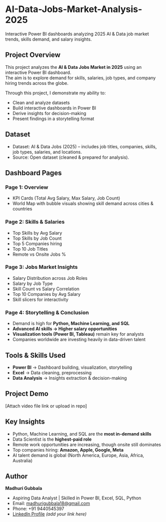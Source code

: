 # AI-Data-Jobs-Market-Analysis-2025
Interactive Power BI dashboards analyzing 2025 AI & Data job market trends, skills demand, and salary insights.
 

##  Project Overview  
This project analyzes the **AI & Data Jobs Market in 2025** using an interactive Power BI dashboard.  
The aim is to explore demand for skills, salaries, job types, and company hiring trends across the globe.  

Through this project, I demonstrate my ability to:  
- Clean and analyze datasets  
- Build interactive dashboards in Power BI  
- Derive insights for decision-making  
- Present findings in a storytelling format  


##  Dataset  
- Dataset: AI & Data Jobs (2025) – includes job titles, companies, skills, job types, salaries, and locations.  
- Source: Open dataset (cleaned & prepared for analysis).  


##  Dashboard Pages  

###  Page 1: **Overview**  
- KPI Cards (Total Avg Salary, Max Salary, Job Count)  
- World Map with bubble visuals showing skill demand across cities & countries  

###  Page 2: **Skills & Salaries**  
- Top Skills by Avg Salary  
- Top Skills by Job Count  
- Top 5 Companies hiring  
- Top 10 Job Titles  
- Remote vs Onsite Jobs %  

###  Page 3: **Jobs Market Insights**  
- Salary Distribution across Job Roles  
- Salary by Job Type  
- Skill Count vs Salary Correlation  
- Top 10 Companies by Avg Salary  
- Skill slicers for interactivity  

###  Page 4: **Storytelling & Conclusion**  
- Demand is high for **Python, Machine Learning, and SQL**  
- **Advanced AI skills → Higher salary opportunities**  
- **Visualization tools (Power BI, Tableau)** remain key for analysts  
- Companies worldwide are investing heavily in data-driven talent  


##  Tools & Skills Used  
- **Power BI** → Dashboard building, visualization, storytelling  
- **Excel** → Data cleaning, preprocessing  
- **Data Analysis** → Insights extraction & decision-making  


##  Project Demo  
 [Attach video file link or upload in repo]  


##  Key Insights  
- Python, Machine Learning, and SQL are the **most in-demand skills**  
- Data Scientist is the **highest-paid role**  
- Remote work opportunities are increasing, though onsite still dominates  
- Top companies hiring: **Amazon, Apple, Google, Meta**  
- AI talent demand is global (North America, Europe, Asia, Africa, Australia)  


##  Author  
 **Madhuri Gubbala**  
- Aspiring Data Analyst | Skilled in Power BI, Excel, SQL, Python  
-  Email: madhurigubbala18@gmail.com  
-  Phone: +91 9440545397  
-  [LinkedIn Profile](https://linkedin.com) *(add your link here)*  

